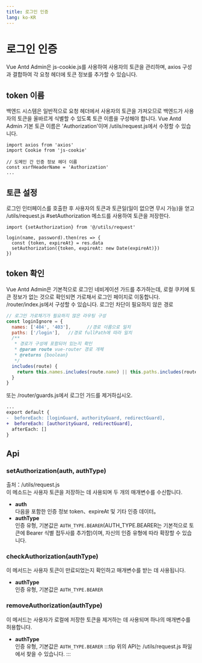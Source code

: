 ```yaml
---
title: 로그인 인증
lang: ko-KR
---
```

# 로그인 인증
Vue Antd Admin은 js-cookie.js를 사용하여 사용자의 토큰을 관리하며, 
axios 구성과 결합하여 각 요청 헤더에 토큰 정보를 추가할 수 있습니다.

## token 이름
백엔드 시스템은 일반적으로 요청 헤더에서 사용자의 토큰을 가져오므로 백엔드가 사용자의 토큰을 올바르게 식별할 수 있도록 토큰 이름을 구성해야 합니다.
Vue Antd Admin 기본 토큰 이름은 'Authorization'이며 /utils/request.js에서 수정할 수 있습니다.
```js{5}
import axios from 'axios'
import Cookie from 'js-cookie'

// 도메인 간 인증 정보 헤더 이름
const xsrfHeaderName = 'Authorization'
...
```
## 토큰 설정
로그인 인터페이스를 호출한 후 사용자의 토큰과 토큰일(일이 없으면 무시 가능)을 얻고 /utils/request.js #setAuthorization 메소드를 사용하여 토큰을 저장한다.
```js{5}
import {setAuthorization} from '@/utils/request'

login(name, password).then(res => {
  const {token, expireAt} = res.data
  setAuthorization({token, expireAt: new Date(expireAt)})
})
```
## token 확인
Vue Antd Admin은 기본적으로 로그인 네비게이션 가드를 추가하는데, 로컬 쿠키에 토큰 정보가 없는 것으로 
확인되면 가로채서 로그인 페이지로 이동합니다. /router/index.js에서 구성할 수 있습니다.
로그인 차단이 필요하지 않은 경로
```js
// 로그인 가로채기가 필요하지 않은 라우팅 구성
const loginIgnore = {
  names: ['404', '403'],      //경로 이름으로 일치
  paths: ['/login'],   //경로 fullPath에 따라 일치
  /**
   * 경로가 구성에 포함되어 있는지 확인
   * @param route vue-router 경로 개체
   * @returns {boolean}
   */
  includes(route) {
    return this.names.includes(route.name) || this.paths.includes(route.path)
  }
}
```
또는 /router/guards.js에서 로그인 가드를 제거하십시오.
```diff
...
export default {
-  beforeEach: [loginGuard, authorityGuard, redirectGuard],
+  beforeEach: [authorityGuard, redirectGuard],
  afterEach: []
}
```
## Api
### setAuthorization(auth, authType)
출처：/utils/request.js  
이 메소드는 사용자 토큰을 저장하는 데 사용되며 두 개의 매개변수를 수신합니다.
* **auth**   
다음을 포함한 인증 정보 token、expireAt 및 기타 인증 데이터。  
* **authType**  
인증 유형, 기본값은 `AUTH_TYPE.BEARER`(AUTH_TYPE.BEARER는 기본적으로 토큰에 Bearer 식별 접두사를 추가함)이며, 자신의 인증 유형에 따라 확장할 수 있습니다. 

### checkAuthorization(authType)
이 메서드는 사용자 토큰이 만료되었는지 확인하고 매개변수를 받는 데 사용됩니다.
* **authType**  
인증 유형, 기본값은 `AUTH_TYPE.BEARER`

### removeAuthorization(authType)
이 메서드는 사용자가 로컬에 저장한 토큰을 제거하는 데 사용되며 하나의 매개변수를 허용합니다.
* **authType**  
인증 유형, 기본값은 `AUTH_TYPE.BEARER`
:::tip
위의 API는 /utils/request.js 파일에서 찾을 수 있습니다.
:::